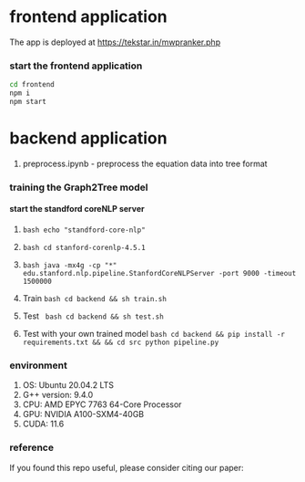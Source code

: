 # frontend application

The app is deployed at https://tekstar.in/mwpranker.php
### start the frontend application

```bash
cd frontend
npm i
npm start
```

# backend application

1. preprocess.ipynb - preprocess the equation data into tree format 

### training the Graph2Tree model

#### start the standford coreNLP server
1. ```bash echo "standford-core-nlp"```
2. ```bash cd stanford-corenlp-4.5.1``` 
3. ```bash java -mx4g -cp "*" edu.stanford.nlp.pipeline.StanfordCoreNLPServer -port 9000 -timeout 1500000```

1. Train 
```bash cd backend && sh train.sh```

2. Test
``` bash cd backend && sh test.sh```

3. Test with your own trained model
```bash cd backend && pip install -r requirements.txt && && cd src python pipeline.py```

### environment

1. OS: Ubuntu 20.04.2 LTS
2. G++ version: 9.4.0
3. CPU: AMD EPYC 7763 64-Core Processor
3. GPU: NVIDIA A100-SXM4-40GB
4. CUDA: 11.6

### reference
If you found this repo useful, please consider citing our paper:
